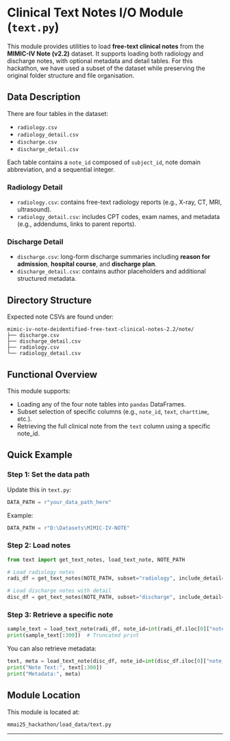 # Clinical Text Notes I/O Module (`text.py`)

This module provides utilities to load **free-text clinical notes** from the **MIMIC-IV Note (v2.2)** dataset. It supports loading both radiology and discharge notes, with optional metadata and detail tables. For this hackathon, we have used a subset of the dataset while preserving the original folder structure and file organisation.



## Data Description

There are four tables in the dataset:

- `radiology.csv`
- `radiology_detail.csv`
- `discharge.csv`
- `discharge_detail.csv`

Each table contains a `note_id` composed of `subject_id`, note domain abbreviation, and a sequential integer.

### Radiology Detail

- `radiology.csv`: contains free-text radiology reports (e.g., X-ray, CT, MRI, ultrasound).
- `radiology_detail.csv`: includes CPT codes, exam names, and metadata (e.g., addendums, links to parent reports).

### Discharge Detail

- `discharge.csv`: long-form discharge summaries including **reason for admission**, **hospital course**, and **discharge plan**.
- `discharge_detail.csv`: contains author placeholders and additional structured metadata.



## Directory Structure

Expected note CSVs are found under:

```
mimic-iv-note-deidentified-free-text-clinical-notes-2.2/note/
├── discharge.csv
├── discharge_detail.csv
├── radiology.csv
└── radiology_detail.csv
```



## Functional Overview

This module supports:
- Loading any of the four note tables into `pandas` DataFrames.
- Subset selection of specific columns (e.g., `note_id`, `text`, `charttime`, etc.).
- Retrieving the full clinical note from the `text` column using a specific note_id.



## Quick Example

### Step 1: Set the data path

Update this in `text.py`:

```python
DATA_PATH = r"your_data_path_here"
```

Example:

```python
DATA_PATH = r"D:\Datasets\MIMIC-IV-NOTE"
```



### Step 2: Load notes

```python
from text import get_text_notes, load_text_note, NOTE_PATH

# Load radiology notes
radi_df = get_text_notes(NOTE_PATH, subset="radiology", include_detail=False)

# Load discharge notes with detail
disc_df = get_text_notes(NOTE_PATH, subset="discharge", include_detail=True)
```



### Step 3: Retrieve a specific note

```python
sample_text = load_text_note(radi_df, note_id=int(radi_df.iloc[0]["note_id"]))
print(sample_text[:300])  # Truncated print
```

You can also retrieve metadata:

```python
text, meta = load_text_note(disc_df, note_id=int(disc_df.iloc[0]["note_id"]), return_meta=True)
print("Note Text:", text[:300])
print("Metadata:", meta)
```



## Module Location

This module is located at:

```
mmai25_hackathon/load_data/text.py
```

---
